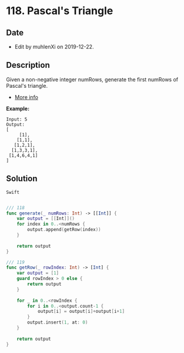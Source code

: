 # 118. Pascal's Triangle

## Date

- Edit by muhlenXi on 2019-12-22.

## Description

Given a non-negative integer numRows, generate the first numRows of Pascal's triangle.

- [More info](https://leetcode-cn.com/problems/pascals-triangle/)

**Example:**

```
Input: 5
Output:
[
     [1],
    [1,1],
   [1,2,1],
  [1,3,3,1],
 [1,4,6,4,1]
]
```

## Solution


`Swift`

```swift

/// 118
func generate(_ numRows: Int) -> [[Int]] {
    var output = [[Int]]()
    for index in 0..<numRows {
        output.append(getRow(index))
    }
    
    return output
}

/// 119
func getRow(_ rowIndex: Int) -> [Int] {
    var output = [1]
    guard rowIndex > 0 else {
        return output
    }
    
    for _ in 0..<rowIndex {
        for i in 0..<output.count-1 {
            output[i] = output[i]+output[i+1]
        }
        output.insert(1, at: 0)
    }
    
    return output
}

```